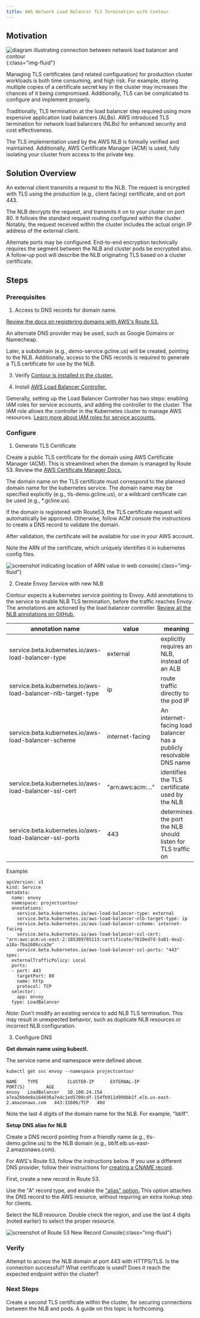```yaml
---
title: AWS Network Load Balancer TLS Termination with Contour
---
```


## Motivation

![diagram illustrating connection between network load balancer and contour](/img/aws-nlb-tls/fig.jpg){:class="img-fluid"}

Managing TLS certificates (and related configuration) for production cluster workloads is both time consuming, and high risk. For example, storing multiple copies of a certificate secret key in the cluster may increases the chances of it being compromised. Additionally, TLS can be complicated to configure and implement properly. 

Traditionally, TLS termination at the load balancer step required using more expensive application load balancers (ALBs). AWS introduced TLS termination for network load balancers (NLBs) for enhanced security and cost effectiveness. 

The TLS implementation used by the AWS NLB is formally verified and maintained. Additionally, AWS Certificate Manager (ACM) is used, fully isolating your cluster from access to the private key. 

## Solution Overview

An external client transmits a request to the NLB. The request is encrypted with TLS using the production (e.g., client facing) certificate, and on port 443. 

The NLB decrypts the request, and transmits it on to your cluster on port 80. It follows the standard request routing configured within the cluster. Notably, the request received within the cluster includes the actual origin IP address of the external client. 

Alternate ports may be configured. End-to-end encryption technically requires the segment between the NLB and cluster pods be encrypted also. A follow-up post will describe the NLB originating TLS based on a cluster certificate. 

## Steps

### Prerequisites

1. Access to DNS records for domain name.

[Review the docs on registering domains with AWS's Route 53.](https://docs.aws.amazon.com/Route53/latest/DeveloperGuide/registrar.html)

An alternate DNS provider may be used, such as Google Domains or Namecheap.

Later, a subdomain (e.g., demo-service.gcline.us) will be created, pointing to the NLB. Additionally, access to the DNS records is required to generate a TLS certificate for use by the NLB. 

3. Verify [Contour is installed in the cluster.](https://projectcontour.io/getting-started/)

4. Install [AWS Load Balancer Controller.]( https://kubernetes-sigs.github.io/aws-load-balancer-controller/latest/deploy/installation/)

Generally, setting up the Load Balancer Controller has two steps: enabling IAM roles for service accounts, and adding the controller to the cluster. The IAM role allows the controller in the Kubernetes cluster to manage AWS resources. [Learn more about IAM roles for service accounts.](https://docs.aws.amazon.com/eks/latest/userguide/iam-roles-for-service-accounts.html)

### Configure

1. Generate TLS Certificate

Create a public TLS certificate for the domain using AWS Certificate Manager (ACM). This is streamlined when the domain is managed by Route 53. Review the [AWS Certificate Manager Docs.](https://docs.aws.amazon.com/acm/latest/userguide/gs-acm-request-public.html#request-public-console)

The domain name on the TLS certificate must correspond to the planned domain name for the kubernetes service. The domain name may be specified explicitly (e.g., tls-demo.gcline.us), or a wildcard certificate can be used (e.g., *.gcline.us).

If the domain is registered with Route53, the TLS certificate request will automatically be approved. Otherwise, follow ACM console the instructions to create a DNS record to validate the domain. 

After validation, the certificate will be available for use in your AWS account. 

Note the ARN of the certificate, which uniquely identifies it in kubernetes config files. 

![screenshot indicating location of ARN value in web console](/img/aws-nlb-tls/acm-arn.png){:class="img-fluid"}

2. Create Envoy Service with new NLB

Contour expects a kubernetes service pointing to Envoy. Add annotations to the service to enable NLB TLS termination, before the traffic reaches Envoy. The annotations are actioned by the load balancer controller. [Review all the NLB annotations on GitHub.](https://kubernetes-sigs.github.io/aws-load-balancer-controller/latest/guide/service/annotations/)

| annotation name | value | meaning | 
| ----- | --- | ----- |
| service.beta.kubernetes.io/aws-load-balancer-type | external | explicitly requires an NLB, instead of an ALB |
| service.beta.kubernetes.io/aws-load-balancer-nlb-target-type | ip | route traffic directly to the pod IP |
| service.beta.kubernetes.io/aws-load-balancer-scheme | internet-facing | An internet-facing load balancer has a publicly resolvable DNS name |
| service.beta.kubernetes.io/aws-load-balancer-ssl-cert | "arn:aws:acm:..." | identifies the TLS certificate used by the NLB |
| service.beta.kubernetes.io/aws-load-balancer-ssl-ports | 443 | determines the port the NLB should listen for TLS traffic on| 

Example: 

```
apiVersion: v1
kind: Service
metadata:
  name: envoy
  namespace: projectcontour
  annotations:
    service.beta.kubernetes.io/aws-load-balancer-type: external
    service.beta.kubernetes.io/aws-load-balancer-nlb-target-type: ip
    service.beta.kubernetes.io/aws-load-balancer-scheme: internet-facing
    service.beta.kubernetes.io/aws-load-balancer-ssl-cert: "arn:aws:acm:us-east-2:185309785115:certificate/7610ed7d-5a81-4ea2-a18a-7ba1606cca3e"
    service.beta.kubernetes.io/aws-load-balancer-ssl-ports: "443"
spec:
  externalTrafficPolicy: Local
  ports:
  - port: 443
    targetPort: 80
    name: http
    protocol: TCP
  selector:
    app: envoy
  type: LoadBalancer
```

*Note:* Don't modify an existing service to add NLB TLS termination. This may result in unexpected behavior, such as duplicate NLB resources or incorrect NLB configuration. 

3. Configure DNS

**Get domain name using kubectl.** 

The service name and namespace were defined above.

```
kubectl get svc envoy --namespace projectcontour
```

```
NAME    TYPE           CLUSTER-IP      EXTERNAL-IP                                                                     PORT(S)        AGE
envoy   LoadBalancer   10.100.24.154   a7ea2bbde8a164036a7e4c1ed5700cdf-154fb911d990bb1f.elb.us-east-2.amazonaws.com   443:31606/TCP   40d
```

Note the last 4 digits of the domain name for the NLB. For example, "bb1f". 

**Setup DNS alias for NLB**

Create a DNS record pointing from a friendly name (e.g., tls-demo.gcline.us) to the NLB domain (e.g., bb1f.elb.us-east-2.amazonaws.com). 

For AWS's Route 53, follow the instructions below. If you use a different DNS provider, follow their instructions for [creating a CNAME record](https://docs.digitalocean.com/products/networking/dns/how-to/manage-records/#cname-records). 

First, create a new record in Route 53. 

Use the "A" record type, and enable the ["alias" option.](https://docs.aws.amazon.com/Route53/latest/DeveloperGuide/resource-record-sets-values-alias.html) This option attaches the DNS record to the AWS resource, without requiring an extra lookup step for clients. 

Select the NLB resource. Double check the region, and use the last 4 digits (noted earlier) to select the proper resource. 

![screenshot of Route 53 New Record Console](/img/aws-nlb-tls/record.png){:class="img-fluid"}

### Verify

Attempt to access the NLB domain at port 443 with HTTPS/TLS. Is the connection successful? What certificate is used? Does it reach the expected endpoint within the cluster? 

### Next Steps

Create a second TLS certificate within the cluster, for securing connections between the NLB and pods. A guide on this topic is forthcoming.

